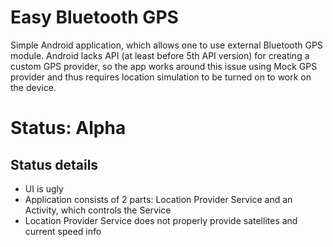 # Easy Bluetooth GPS

Simple Android application, which allows one to use external Bluetooth GPS module. 
Android lacks API (at least before 5th API version) for creating a custom GPS provider, so the app works around this issue using Mock GPS provider and thus requires location simulation to be turned on to work on the device.

# Status: Alpha

## Status details

* UI is ugly
* Application consists of 2 parts: Location Provider Service and an Activity, which controls the Service
* Location Provider Service does not properly provide satellites and current speed info